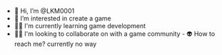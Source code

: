 - 👋 Hi, I’m @LKM0001
 - 👀 I’m interested in create a game
  - 👨‍🎓 I'm currently learning game development
   - 👨‍💻 I'm looking to collaborate on with a game community
    - 👽 How to reach me? currently no way

<!---
LKM0001/LKM0001 is a ✨ special ✨ repository because its `README.md` (this file) appears on your GitHub profile.
You can click the Preview link to take a look at your changes.
--->
